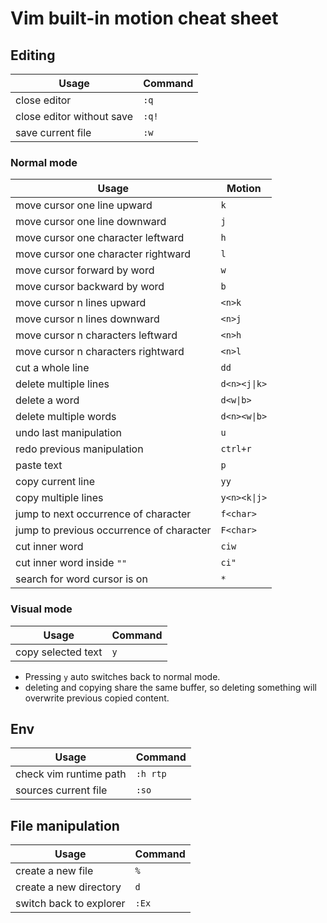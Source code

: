 # Vim built-in motion cheat sheet

## Editing

|Usage|Command|
|---|---|
|close editor|`:q`|
|close editor without save|`:q!`|
|save current file|`:w`|

### Normal mode

|Usage|Motion|
|---|---|
|move cursor one line upward|`k`|
|move cursor one line downward|`j`|
|move cursor one character leftward|`h`|
|move cursor one character rightward|`l`|
|move cursor forward by word|`w`|
|move cursor backward by word|`b`|
|move cursor n lines upward|`<n>k`|
|move cursor n lines downward|`<n>j`|
|move cursor n characters leftward|`<n>h`|
|move cursor n characters rightward|`<n>l`|
|cut a whole line|`dd`|
|delete multiple lines|`d<n><j\|k>`|
|delete a word|`d<w\|b>`|
|delete multiple words|`d<n><w\|b>`|
|undo last manipulation|`u`|
|redo previous manipulation|`ctrl+r`|
|paste text|`p`|
|copy current line|`yy`|
|copy multiple lines|`y<n><k\|j>`|
|jump to next occurrence of character|`f<char>`|
|jump to previous occurrence of character|`F<char>`|
|cut inner word|`ciw`|
|cut inner word inside `""`|`ci"`|
|search for word cursor is on|`*`|

### Visual mode

|Usage|Command|
|---|---|
|copy selected text|`y`|

- Pressing `y` auto switches back to normal mode.
- deleting and copying share the same buffer, so deleting something will overwrite previous copied content.

## Env

|Usage|Command|
|---|---|
|check vim runtime path|`:h rtp`|
|sources current file|`:so`|

## File manipulation

|Usage|Command|
|---|---|
|create a new file|`%`|
|create a new directory|`d`|
|switch back to explorer|`:Ex`|
